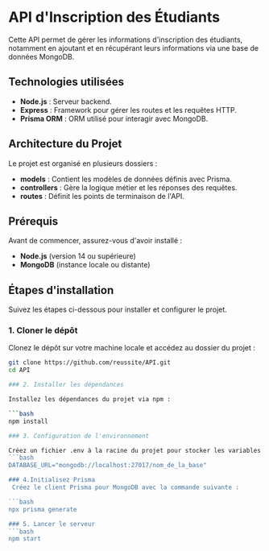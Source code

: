 # API d'Inscription des Étudiants

Cette API permet de gérer les informations d'inscription des étudiants, notamment en ajoutant et en récupérant leurs informations via une base de données MongoDB.

## Technologies utilisées

- **Node.js** : Serveur backend.
- **Express** : Framework pour gérer les routes et les requêtes HTTP.
- **Prisma ORM** : ORM utilisé pour interagir avec MongoDB.

## Architecture du Projet

Le projet est organisé en plusieurs dossiers :

- **models** : Contient les modèles de données définis avec Prisma.
- **controllers** : Gère la logique métier et les réponses des requêtes.
- **routes** : Définit les points de terminaison de l'API.

## Prérequis

Avant de commencer, assurez-vous d'avoir installé :

- **Node.js** (version 14 ou supérieure)
- **MongoDB** (instance locale ou distante)

## Étapes d'installation

Suivez les étapes ci-dessous pour installer et configurer le projet.

### 1. Cloner le dépôt

Clonez le dépôt sur votre machine locale et accédez au dossier du projet :

```bash
git clone https://github.com/reussite/API.git
cd API

### 2. Installer les dépendances

Installez les dépendances du projet via npm :

```bash
npm install

### 3. Configuration de l'environnement

Créez un fichier .env à la racine du projet pour stocker les variables d'environnement. Ajoutez la chaîne de connexion MongoDB à ce fichier :
```bash
DATABASE_URL="mongodb://localhost:27017/nom_de_la_base"

### 4.Initialisez Prisma
 Créez le client Prisma pour MongoDB avec la commande suivante :

```bash
npx prisma generate

### 5. Lancer le serveur
```bash
npm start
